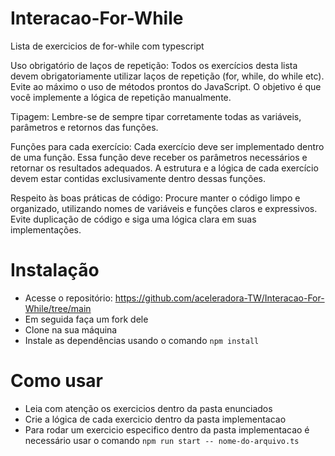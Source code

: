 # Interacao-For-While

Lista de exercicios de for-while com typescript

Uso obrigatório de laços de repetição: Todos os exercícios desta lista devem obrigatoriamente utilizar laços de repetição (for, while, do while etc). Evite ao máximo o uso de métodos prontos do JavaScript. O objetivo é que você implemente a lógica de repetição manualmente.

Tipagem: Lembre-se de sempre tipar corretamente todas as variáveis, parâmetros e retornos das funções. 

Funções para cada exercício: Cada exercício deve ser implementado dentro de uma função. Essa função deve receber os parâmetros necessários e retornar os resultados adequados. A estrutura e a lógica de cada exercício devem estar contidas exclusivamente dentro dessas funções.

Respeito às boas práticas de código: Procure manter o código limpo e organizado, utilizando nomes de variáveis e funções claros e expressivos. Evite duplicação de código e siga uma lógica clara em suas implementações.

# Instalação

- Acesse o repositório: https://github.com/aceleradora-TW/Interacao-For-While/tree/main
- Em seguida faça um fork dele
- Clone na sua máquina
- Instale as dependências usando o comando ``npm install``

# Como usar

- Leia com atenção os exercicios dentro da pasta enunciados 
- Crie a lógica de cada exercicio dentro da pasta implementacao
- Para rodar um exercicio especifico dentro da pasta implementacao é necessário usar o comando ``npm run start -- nome-do-arquivo.ts``
